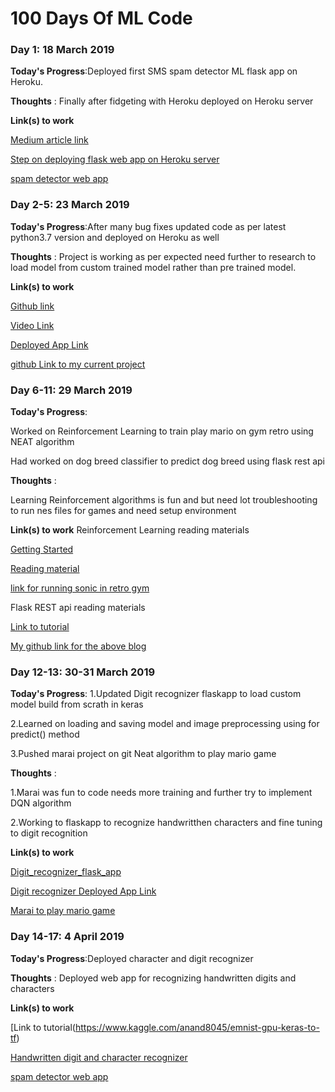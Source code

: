 # 100 Days Of ML Code 





### Day 1: 18 March 2019

**Today's Progress**:Deployed first SMS spam detector ML flask app on Heroku.


**Thoughts** : Finally after fidgeting with Heroku deployed on Heroku server

**Link(s) to work**

[Medium article link](https://medium.com/the-andela-way/deploying-a-python-flask-app-to-heroku-41250bda27d0)

[Step on deploying flask web app on Heroku server](https://github.com/realpython/flask-boilerplate)

[spam detector web app](https://medium.com/the-andela-way/deploying-a-python-flask-app-to-heroku-41250bda27d0)


### Day 2-5: 23 March 2019

**Today's Progress**:After many bug fixes updated code as per latest python3.7 version and deployed on Heroku as well


**Thoughts** : Project is working as per expected need further to research to load model from custom trained model rather than pre trained model.

**Link(s) to work**

[Github link](https://github.com/llSourcell/how_to_deploy_a_keras_model_to_production)

[Video Link](https://www.youtube.com/watch?v=f6Bf3gl4hWY&feature=youtu.be)

[Deployed App Link](https://glacial-temple-26332.herokuapp.com/)

[github Link to my current project](https://github.com/anandpawara/DigitRecognizer)

### Day 6-11: 29 March 2019

**Today's Progress**:

Worked on Reinforcement Learning to train play mario on gym retro using NEAT algorithm

Had worked on dog breed classifier to predict dog breed using flask rest api 


**Thoughts** : 

Learning Reinforcement algorithms is fun and but need lot troubleshooting to run nes files for games and need setup environment 



**Link(s) to work**
Reinforcement Learning reading materials


[Getting Started](https://retro.readthedocs.io/en/latest/getting_started.html)


[Reading material](https://medium.com/datadriveninvestor/super-mario-bros-reinforcement-learning-77d6615a805e)


[link for running sonic in retro gym](https://github.com/Vedant-Gupta523/sonicNEAT)

Flask REST api reading materials


[Link to tutorial](https://blog.keras.io/building-a-simple-keras-deep-learning-rest-api.html)


[My github link for the above blog](https://github.com/anandpawara/flask_api)

### Day 12-13: 30-31 March 2019

**Today's Progress**:
1.Updated Digit recognizer flaskapp to load custom model build from scrath in keras 

2.Learned on loading and saving model and image preprocessing using for predict() method

3.Pushed marai project on git Neat algorithm to play mario game  

**Thoughts** :

1.Marai was fun to code needs more training and further try to implement DQN algorithm

2.Working to flaskapp to recognize handwritthen characters and fine tuning to digit recognition

**Link(s) to work**

[Digit_recognizer_flask_app](https://github.com/anandpawara/DigitRecognizer)

[Digit recognizer Deployed App Link](https://glacial-temple-26332.herokuapp.com/)


[Marai to play mario game](https://github.com/anandpawara/Marai)

### Day 14-17: 4 April 2019

**Today's Progress**:Deployed character and digit recognizer


**Thoughts** : Deployed web app for recognizing handwritten digits and characters

**Link(s) to work**

[Link to tutorial(https://www.kaggle.com/anand8045/emnist-gpu-keras-to-tf)

[Handwritten digit and character recognizer](https://glacial-temple-26332.herokuapp.com)

[spam detector web app](https://medium.com/the-andela-way/deploying-a-python-flask-app-to-heroku-41250bda27d0)
